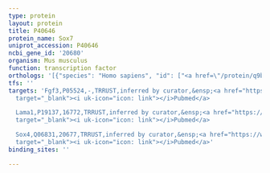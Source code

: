 ```yaml
---
type: protein
layout: protein
title: P40646
protein_name: Sox7
uniprot_accession: P40646
ncbi_gene_id: '20680'
organism: Mus musculus
function: transcription factor
orthologs: '[{"species": "Homo sapiens", "id": ["<a href=\"/protein/q9bt81\">Q9BT81</a>"]}, {"species": "Rattus norvegicus", "id": ["D3ZTE1"]}]'
tfs: ''
targets: 'Fgf3,P05524,-,TRRUST,inferred by curator,&ensp;<a href="https://www.ncbi.nlm.nih.gov/pubmed/?term=15082719%5Buid%5D+OR+29087512%5Buid%5D"
  target="_blank"><i uk-icon="icon: link"></i>Pubmed</a>

  Lama1,P19137,16772,TRRUST,inferred by curator,&ensp;<a href="https://www.ncbi.nlm.nih.gov/pubmed/?term=15220343%5Buid%5D+OR+29087512%5Buid%5D"
  target="_blank"><i uk-icon="icon: link"></i>Pubmed</a>

  Sox4,Q06831,20677,TRRUST,inferred by curator,&ensp;<a href="https://www.ncbi.nlm.nih.gov/pubmed/?term=22231735%5Buid%5D+OR+29087512%5Buid%5D"
  target="_blank"><i uk-icon="icon: link"></i>Pubmed</a>'
binding_sites: ''

---
```

